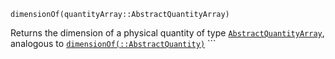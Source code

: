 ```
dimensionOf(quantityArray::AbstractQuantityArray)
```

Returns the dimension of a physical quantity of type [`AbstractQuantityArray`](@ref), analogous to [`dimensionOf(::AbstractQuantity)`](@ref) ```
